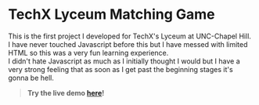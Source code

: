 # TechX Lyceum Matching Game

This is the first project I developed for TechX's Lyceum at UNC-Chapel Hill.  
I have never touched Javascript before this but I have messed with limited HTML so this was a very fun learning experience.  
I didn't hate Javascript as much as I initially thought I would but I have a very strong feeling that as soon as I get past the beginning stages it's gonna be hell.  

> **Try the live demo [here](https://wakelandbranz.github.io/matching-game/)!**

